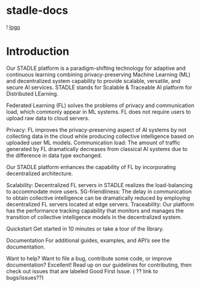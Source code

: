 # stadle-docs


! [logo](main/_images/logo.png)



# Introduction
Our STADLE platform is a paradigm-shifting technology for adaptive and continuous learning combining privacy-preserving Machine Learning (ML) and decentralized system capability to provide scalable, versatile, and secure AI services. STADLE stands for Scalable & Traceable AI platform for Distributed LEarning.

Federated Learning (FL) solves the problems of privacy and communication load, which commonly appear in ML systems. FL does not require users to upload raw data to cloud servers.

Privacy: FL improves the privacy-preserving aspect of AI systems by not collecting data in the cloud while producing collective intelligence based on uploaded user ML models.
Communication load: The amount of traffic generated by FL dramatically decreases from classical AI systems due to the difference in data type exchanged.

Our STADLE platform enhances the capability of FL by incorporating decentralized architecture.

Scalability: Decentralized FL servers in STADLE realizes the load-balancing to accommodate more users.
5G-friendliness: The delay in communication to obtain collective intelligence can be dramatically reduced by employing decentralized FL servers located at edge servers.
Traceability: Our platform has the performance tracking capability that monitors and manages the transition of collective intelligence models in the decentralized system.


Quickstart
Get started in 10 minutes  or take a tour of the library.

Documentation
For additional guides, examples, and API’s see the documentation. 

Want to help?
Want to file a bug, contribute some code, or improve documentation? Excellent! Read up on our guidelines for contributing, then check out issues that are labeled Good First Issue. ( ?? link to bugs/issues??)
